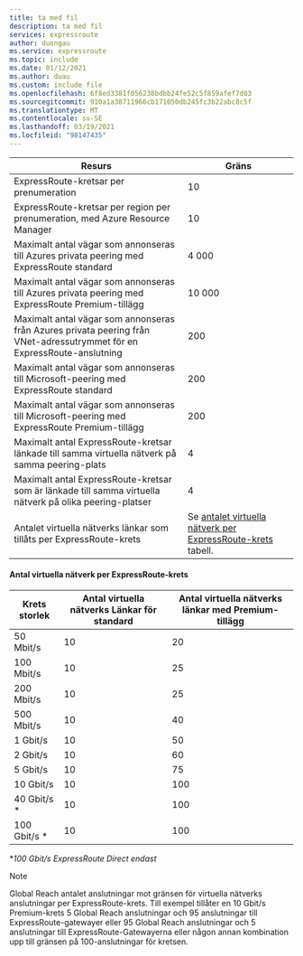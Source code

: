 ```yaml
---
title: ta med fil
description: ta med fil
services: expressroute
author: duongau
ms.service: expressroute
ms.topic: include
ms.date: 01/12/2021
ms.author: duau
ms.custom: include file
ms.openlocfilehash: 6f8ed3381f056238bdbb24fe52c5f859afef7d03
ms.sourcegitcommit: 910a1a38711966cb171050db245fc3b22abc8c5f
ms.translationtype: MT
ms.contentlocale: sv-SE
ms.lasthandoff: 03/19/2021
ms.locfileid: "98147435"
---
```

| Resurs | Gräns |
| --- | --- |
| ExpressRoute-kretsar per prenumeration |10 |
| ExpressRoute-kretsar per region per prenumeration, med Azure Resource Manager |10 |
| Maximalt antal vägar som annonseras till Azures privata peering med ExpressRoute standard |4 000 |
| Maximalt antal vägar som annonseras till Azures privata peering med ExpressRoute Premium-tillägg |10 000 |
| Maximalt antal vägar som annonseras från Azures privata peering från VNet-adressutrymmet för en ExpressRoute-anslutning |200 |
| Maximalt antal vägar som annonseras till Microsoft-peering med ExpressRoute standard |200 |
| Maximalt antal vägar som annonseras till Microsoft-peering med ExpressRoute Premium-tillägg |200 |
| Maximalt antal ExpressRoute-kretsar länkade till samma virtuella nätverk på samma peering-plats |4 |
| Maximalt antal ExpressRoute-kretsar som är länkade till samma virtuella nätverk på olika peering-platser |4 |
| Antalet virtuella nätverks länkar som tillåts per ExpressRoute-krets |Se [antalet virtuella nätverk per ExpressRoute-krets](#vnetpercircuit) tabell.  |

#### <a name="number-of-virtual-networks-per-expressroute-circuit"></a><a name="vnetpercircuit"></a> Antal virtuella nätverk per ExpressRoute-krets
| **Krets storlek** | **Antal virtuella nätverks Länkar för standard** | **Antal virtuella nätverks länkar med Premium-tillägg** |
| --- | --- | --- |
| 50 Mbit/s |10 |20 |
| 100 Mbit/s |10 |25 |
| 200 Mbit/s |10 |25 |
| 500 Mbit/s |10 |40 |
| 1 Gbit/s |10 |50 |
| 2 Gbit/s |10 |60 |
| 5 Gbit/s |10 |75 |
| 10 Gbit/s |10 |100 |
| 40 Gbit/s * |10 |100 |
| 100 Gbit/s * |10 |100 |

**100 Gbit/s ExpressRoute Direct endast*

> [!NOTE]
> Global Reach antalet anslutningar mot gränsen för virtuella nätverks anslutningar per ExpressRoute-krets. Till exempel tillåter en 10 Gbit/s Premium-krets 5 Global Reach anslutningar och 95 anslutningar till ExpressRoute-gatewayer eller 95 Global Reach anslutningar och 5 anslutningar till ExpressRoute-Gatewayerna eller någon annan kombination upp till gränsen på 100-anslutningar för kretsen.
